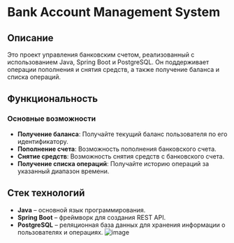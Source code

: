 # Bank Account Management System

## Описание

Это проект управления банковским счетом, реализованный с использованием Java, Spring Boot и PostgreSQL. Он поддерживает операции пополнения и снятия средств, а также получение баланса и списка операций.

## Функциональность

### Основные возможности

- **Получение баланса**: Получайте текущий баланс пользователя по его идентификатору.
- **Пополнение счета**: Возможность пополнения банковского счета.
- **Снятие средств**: Возможность снятия средств с банковского счета.
- **Получение списка операций**: Получайте историю операций за указанный диапазон времени.

## Стек технологий

- **Java** – основной язык программирования.
- **Spring Boot** – фреймворк для создания REST API.
- **PostgreSQL** – реляционная база данных для хранения информации о пользователях и операциях.
![image](https://github.com/user-attachments/assets/fd28ad0b-e8b7-438e-a6d9-024b90785dd8)
